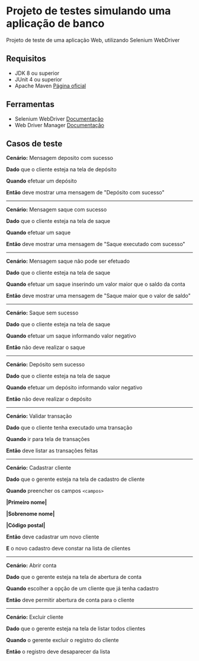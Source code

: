 # Projeto de testes simulando uma aplicação de banco

Projeto de teste de uma aplicação Web, utilizando Selenium WebDriver

## Requisitos

* JDK 8 ou superior
* JUnit 4 ou superior
* Apache Maven <a href="https://maven.apache.org/download.cgi" target="_blank">Página oficial</a>

## Ferramentas
* Selenium WebDriver <a href="https://www.selenium.dev/documentation/en/webdriver/" target="_blank">Documentação</a>
* Web Driver Manager <a href="https://github.com/bonigarcia/webdrivermanager" target="_blank">Documentação</a>

## Casos de teste

**Cenário:** Mensagem deposito com sucesso

**Dado** que o cliente esteja na tela de depósito

**Quando** efetuar um depósito

**Então** deve mostrar uma mensagem de "Depósito com sucesso"

-----------------------------------------
**Cenário:** Mensagem saque com sucesso

**Dado** que o cliente esteja na tela de saque

**Quando** efetuar um saque

**Então** deve mostrar uma mensagem de "Saque executado com sucesso"

-----------------------------------------
**Cenário:** Mensagem saque não pode ser efetuado

**Dado** que o cliente esteja na tela de saque

**Quando** efetuar um saque inserindo um valor maior que o saldo da conta

**Então** deve mostrar uma mensagem de "Saque maior que o valor de saldo"

-----------------------------------------

**Cenário:** Saque sem sucesso

**Dado** que o cliente esteja na tela de saque

**Quando** efetuar um saque informando valor negativo

**Então** não deve realizar o saque

-----------------------------------------

**Cenário:** Depósito sem sucesso

**Dado** que o cliente esteja na tela de saque

**Quando** efetuar um depósito informando valor negativo

**Então** não deve realizar o depósito

-----------------------------------------
**Cenário:** Validar transação

**Dado** que o cliente tenha executado uma transação

**Quando** ir para tela de transações

**Então** deve listar as transações feitas

-----------------------------------------

**Cenário:** Cadastrar cliente

**Dado** que o gerente esteja na tela de cadastro de cliente

**Quando** preencher os campos ``<campos>``

**|Primeiro nome|**
   
**|Sobrenome nome|**

**|Código postal|**   

**Então** deve cadastrar um novo cliente

**E** o novo cadastro deve constar na lista de clientes

-----------------------------------------

**Cenário:** Abrir conta

**Dado** que o gerente esteja na tela de abertura de conta

**Quando** escolher a opção de um cliente que já tenha cadastro

**Então** deve permitir abertura de conta para o cliente

-----------------------------------------

**Cenário:** Excluir cliente

**Dado** que o gerente esteja na tela de listar todos clientes

**Quando** o gerente excluir o registro do cliente

**Então** o registro deve desaparecer da lista